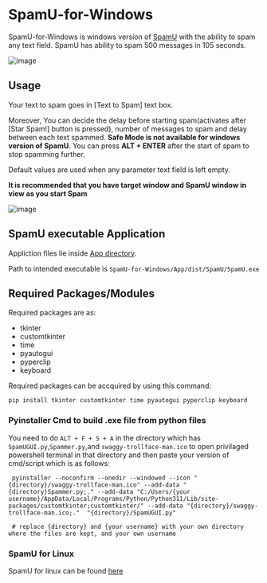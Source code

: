 # SpamU-for-Windows

SpamU-for-Windows is windows version of [SpamU](https://github.com/Spectrewolf8/SpamU) with the ability to spam any text field. SpamU has ability to spam 500 messages in 105 seconds.

![image](https://user-images.githubusercontent.com/69973760/219849733-530041dd-d123-40f5-8cea-ffa9103ed2f8.png)


###


## Usage
Your text to spam goes in [Text to Spam] text box.

Moreover, You can decide the delay before starting spam(activates after [Star Spam!] button is pressed), number of messages to spam and delay between each text spammed. **Safe Mode is not available for windows version of SpamU**. You can press **ALT + ENTER** after the start of spam to stop spamming further.

Default values are used when any parameter text field is left empty.

**It is recommended that you have target window and SpamU window in view as you start Spam** 


![image](https://user-images.githubusercontent.com/69973760/219851445-af573675-f0f8-4ea4-b899-c824752aa1e7.png)


###


## SpamU executable Application
Appliction files lie inside [App directory](https://github.com/Spectrewolf8/SpamU-for-Windows/blob/master/App).

Path to intended executable is ```SpamU-for-Windows/App/dist/SpamU/SpamU.exe```
###


## Required Packages/Modules
Required packages are as:

- tkinter
- customtkinter
- time
- pyautogui
- pyperclip
- keyboard

Required packages can be accquired by using this command:
```
pip install tkinter customtkinter time pyautogui pyperclip keyboard
```
###


### Pyinstaller Cmd to build .exe file from python files

You need to do ```ALT + F + S + A```  in the directory which has ``SpamUGUI.py``,``Spammer.py``,and ``swaggy-trollface-man.ico`` to open privilaged powershell terminal in that directory and then paste your version of cmd/script which is as follows:

```
 pyinstaller --noconfirm --onedir --windowed --icon "{directory}/swaggy-trollface-man.ico" --add-data "{directory}Spammer.py;." --add-data "C:/Users/{your username}/AppData/Local/Programs/Python/Python311/Lib/site-packages/customtkinter;customtkinter/" --add-data "{directory}/swaggy-trollface-man.ico;."  "{directory}/SpamUGUI.py"

 # replace {directory} and {your username} with your own directory where the files are kept, and your own username
```
###


### SpamU for Linux
SpamU for linux can be found [here](https://github.com/Spectrewolf8/SpamU)
